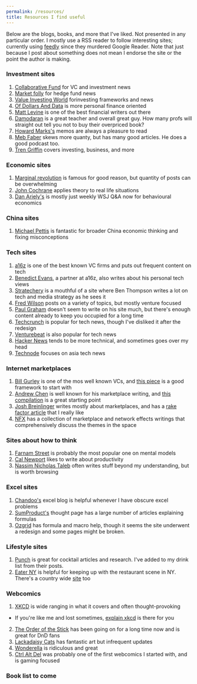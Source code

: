```yaml
---
permalink: /resources/
title: Resources I find useful
---
```


[//]: # (Resources list)

Below are the blogs, books, and more that I've liked. Not presented in any particular order. I mostly use a RSS reader to follow interesting sites; currently using [feedly](https://feedly.com/ "feedly link") since they murdered Google Reader. Note that just because I post about something does not mean I endorse the site or the point the author is making.

### Investment sites
1. [Collaborative Fund](https://www.collaborativefund.com/blog/ "Collabora[tive Fund blog") for VC and investment news
2. [Market folly](https://www.marketfolly.com/ "market folly") for hedge fund news
3. [Value Investing World](https://www.valueinvestingworld.com/ "value investing world") forinvesting frameworks and news
4. [Of Dollars And Data](https://ofdollarsanddata.com/ "Of Dollars And Data") is more personal finance oriented
5. [Matt Levine](https://www.bloomberg.com/opinion/authors/ARbTQlRLRjE/matthew-s-levine "Matt Levine") is one of the best financial writers out there
6. [Damodaran](http://pages.stern.nyu.edu/~adamodar/ "Musings on Markets") is a great teacher and overall great guy. How many profs will straight out tell you not to buy their overpriced book?
7. [Howard Marks's](https://www.oaktreecapital.com/insights/howard-marks-memos "Marks's memos") memos are always a pleasure to read
8. [Meb Faber](https://mebfaber.com/ "Meb") skews more quanty, but has many good articles. He does a good podcast too.
9. [Tren Griffin](https://25iq.com/author/trengriffin/ "25iq") covers investing, business, and more

### Economic sites
1. [Marginal revolution](https://marginalrevolution.com/ "MR") is famous for good reason, but quantity of posts can be overwhelming
2. [John Cochrane](https://johnhcochrane.blogspot.com/ "Cochrane") applies theory to real life situations
3. [Dan Ariely's](http://danariely.com/resources/the-blog/ "Ariely") is mostly just weekly WSJ Q&A now for behavioural economics

### China sites
1. [Michael Pettis](https://carnegieendowment.org/chinafinancialmarkets/ "Pettis") is fantastic for broader China economic thinking and fixing misconceptions

### Tech sites
1. [a16z](https://a16z.com/ "Andreesen Horowitz") is one of the best known VC firms and puts out frequent content on tech
2. [Benedict Evans](https://www.ben-evans.com/ "Ben Evans"), a partner at a16z, also writes about his personal tech views
3. [Stratechery](https://stratechery.com/ "Stratechery") is a mouthful of a site where Ben Thompson writes a lot on tech and media strategy as he sees it
4. [Fred Wilson](https://avc.com/ "AVC") posts on a variety of topics, but mostly venture focused
5. [Paul Graham](http://www.paulgraham.com/articles.html "Graham") doesn't seem to write on his site much, but there's enough content already to keep you occupied for a long time
6. [Techcrunch](https://techcrunch.com/ "techcrunch") is popular for tech news, though I've disliked it after the redesign
7. [Venturebeat](https://venturebeat.com/ "VB") is also popular for tech news
8. [Hacker News](https://news.ycombinator.com/ "Hacker News") tends to be more technical, and sometimes goes over my head
9. [Technode](https://technode.com/ "technode") focuses on asia tech news

### Internet marketplaces
1. [Bill Gurley](http://abovethecrowd.com/ "Gurley") is one of the mos well known VCs, and [this piece](http://abovethecrowd.com/2012/11/13/all-markets-are-not-created-equal-10-factors-to-consider-when-evaluating-digital-marketplaces/ "10 factors") is a good framework to start with
2. [Andrew Chen](https://andrewchen.co/ "Andrew Chen") is well known for his marketplace writing, and [this compilation](https://andrewchen.co/marketplace-startups-best-essays/ "best essays") is a great starting point
3. [Josh Breinlinger](http://acrowdedspace.com/ "A crowded space") writes mostly about marketplaces, and has a [rake factor article](http://acrowdedspace.com/post/172383900012/marketplace-rake-factors "rake factors") that I really like
4. [NFX](https://www.nfx.com/essays "NFX") has a collection of marketplace and network effects writings that comprehensively discuss the themes in the space

### Sites about how to think
1. [Farnam Street](https://fs.blog/blog/ "FS blog") is probably the most popular one on mental models
2. [Cal Newport](http://calnewport.com/blog/ "Study Hacks") likes to write about productivity
3. [Nassim Nicholas Taleb](https://medium.com/@nntaleb "Taleb") often writes stuff beyond my understanding, but is worth browsing

### Excel sites
1. [Chandoo's](https://chandoo.org/wp/ "Chandoo") excel blog is helpful whenever I have obscure excel problems
2. [SumProduct's](https://www.sumproduct.com/thought "SumProduct") thought page has a large number of articles explaining formulas
3. [Ozgrid](https://www.ozgrid.com/free-excel.htm "Ozgrid") has formula and macro help, though it seems the site underwent a redesign and some pages might be broken.

### Lifestyle sites
1. [Punch](https://punchdrink.com/ "Punch") is great for cocktail articles and research. I've added to my drink list from their posts.
2. [Eater NY](https://ny.eater.com/ "Eater NY") is helpful for keeping up with the restaurant scene in NY. There's a country wide [site](https://www.eater.com/ "Eater") too

### Webcomics
1. [XKCD](https://xkcd.com/ "xkcd") is wide ranging in what it covers and often thought-provoking
  * If you're like me and lost sometimes, [explain xkcd](https://www.explainxkcd.com/wiki/index.php/Main_Page "explain xkcd") is there for you
2. [The Order of the Stick](http://www.giantitp.com/Comics.html "Oots") has been going on for a long time now and is great for DnD fans
3. [Lackadaisy Cats](https://www.lackadaisy.com/ "lackadaisy") has fantastic art but infrequent updates
4. [Wonderella](http://nonadventures.com/ "wonderella") is ridiculous and great
5. [Ctrl Alt Del](https://cad-comic.com/ "CAD") was probably one of the first webcomics I started with, and is gaming focused

### Book list to come
